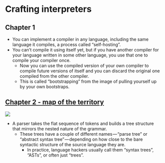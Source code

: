 # Crafting interpreters
## Chapter 1
- You can implement a compiler in any language, including the same language it compiles, a process called “self-hosting”.
- You can’t compile it using itself yet, but if you have another compiler for your language written in some other language, you use that one to compile your compiler once.
	- Now you can use the compiled version of your own compiler to compile future versions of itself and you can discard the original one compiled from the other compiler.
	- This is called “bootstrapping” from the image of pulling yourself up by your own bootstraps.

## [Chapter 2 - map of the territory](http://www.craftinginterpreters.com/a-map-of-the-territory.html)
![](https://i.imgur.com/w4R6Mkl.jpg)

- A parser takes the flat sequence of tokens and builds a tree structure that mirrors the nested nature of the grammar.
	- These trees have a couple of different names — “parse tree” or “abstract syntax tree” — depending on how close to the bare syntactic structure of the source language they are.
		- In practice, language hackers usually call them “syntax trees”, “ASTs”, or often just “trees”.